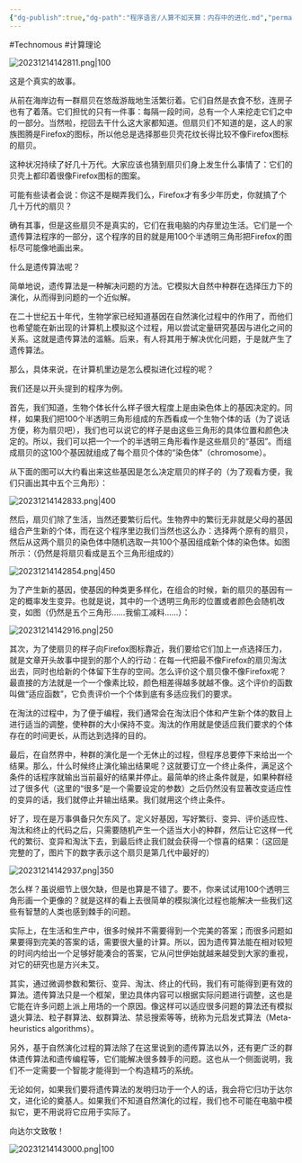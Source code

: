 ```yaml
---
{"dg-publish":true,"dg-path":"程序语言/人算不如天算：内存中的进化.md","permalink":"/程序语言/人算不如天算：内存中的进化/","created":"2023-12-14T14:27:35.000+08:00","updated":"2023-12-14T23:09:30.000+08:00"}
---
```


#Technomous #计算理论 

![20231214142811.png|100](/img/user/0.Asset/resource/20231214142811.png)

这是个真实的故事。

从前在海岸边有一群扇贝在悠哉游哉地生活繁衍着。它们自然是衣食不愁，连房子也有了着落。它们担忧的只有一件事：每隔一段时间，总有一个人来挖走它们之中的一部分。当然啦，挖回去干什么这大家都知道。但扇贝们不知道的是，这人的家族图腾是Firefox的图标，所以他总是选择那些贝壳花纹长得比较不像Firefox图标的扇贝。

这种状况持续了好几十万代。大家应该也猜到扇贝们身上发生什么事情了：它们的贝壳上都印着很像Firefox图标的图案。

可能有些读者会说：你这不是糊弄我们么，Firefox才有多少年历史，你就搞了个几十万代的扇贝？

确有其事，但是这些扇贝不是真实的，它们在我电脑的内存里边生活。它们是一个遗传算法程序的一部分，这个程序的目的就是用100个半透明三角形把Firefox的图标尽可能像地画出来。

什么是遗传算法呢？

简单地说，遗传算法是一种解决问题的方法。它模拟大自然中种群在选择压力下的演化，从而得到问题的一个近似解。

在二十世纪五十年代，生物学家已经知道基因在自然演化过程中的作用了，而他们也希望能在新出现的计算机上模拟这个过程，用以尝试定量研究基因与进化之间的关系。这就是遗传算法的滥觞。后来，有人将其用于解决优化问题，于是就产生了遗传算法。

那么，具体来说，在计算机里边是怎么模拟进化过程的呢？

我们还是以开头提到的程序为例。

首先，我们知道，生物个体长什么样子很大程度上是由染色体上的基因决定的。同样，如果我们把100个半透明三角形组成的东西看成一个生物个体的话（为了说话方便，称为扇贝吧），我们也可以说它的样子是由这些三角形的具体位置和颜色决定的。所以，我们可以把一个一个的半透明三角形看作是这些扇贝的“基因”。而组成扇贝的这100个基因就组成了每个扇贝个体的“染色体”（chromosome）。

从下面的图可以大约看出来这些基因是怎么决定扇贝的样子的（为了观看方便，我们只画出其中五个三角形）：

![20231214142833.png|400](/img/user/0.Asset/resource/20231214142833.png)

然后，扇贝们除了生活，当然还要繁衍后代。生物界中的繁衍无非就是父母的基因组合产生新的个体，而在这个程序里边我们当然也这么办：选择两个原有的扇贝，然后从这两个扇贝的染色体中随机选取一共100个基因组成新个体的染色体。如图所示：（仍然是将扇贝看成是五个三角形组成的）

![20231214142854.png|450](/img/user/0.Asset/resource/20231214142854.png)

为了产生新的基因，使基因的种类更多样化，在组合的时候，新的扇贝的基因有一定的概率发生变异。也就是说，其中的一个透明三角形的位置或者颜色会随机改变，如图（仍然是五个三角形……我偷工减料……）：

![20231214142916.png|250](/img/user/0.Asset/resource/20231214142916.png)

其次，为了使扇贝的样子向Firefox图标靠近，我们要给它们加上一点选择压力，就是文章开头故事中提到的那个人的行动：在每一代把最不像Firefox的扇贝淘汰出去，同时也给新的个体留下生存的空间。怎么评价这个扇贝像不像Firefox呢？最直接的方法就是一个一个像素比较，颜色相差得越多就越不像。这个评价的函数叫做“适应函数”，它负责评价一个个体到底有多适应我们的要求。

在淘汰的过程中，为了便于编程，我们通常会在淘汰旧个体和产生新个体的数目上进行适当的调整，使种群的大小保持不变。淘汰的作用就是使适应我们要求的个体存在的时间更长，从而达到选择的目的。

最后，在自然界中，种群的演化是一个无休止的过程，但程序总要停下来给出一个结果。那么，什么时候终止演化输出结果呢？这就要订立一个终止条件，满足这个条件的话程序就输出当前最好的结果并停止。最简单的终止条件就是，如果种群经过了很多代（这里的“很多”是一个需要设定的参数）之后仍然没有显著改变适应性的变异的话，我们就停止并输出结果。我们就用这个终止条件。

好了，现在是万事俱备只欠东风了。定义好基因，写好繁衍、变异、评价适应性、淘汰和终止的代码之后，只需要随机产生一个适当大小的种群，然后让它这样一代代的繁衍、变异和淘汰下去，到最后终止我们就会获得一个惊喜的结果：（这回是完整的了，图片下的数字表示这个扇贝是第几代中最好的）

![20231214142937.png|350](/img/user/0.Asset/resource/20231214142937.png)

怎么样？虽说细节上很欠缺，但是也算是不错了。要不，你来试试用100个透明三角形画一个更像的？就是这样的看上去很简单的模拟演化过程也能解决一些我们这些有智慧的人类也感到棘手的问题。

实际上，在生活和生产中，很多时候并不需要得到一个完美的答案；而很多问题如果要得到完美的答案的话，需要很大量的计算。所以，因为遗传算法能在相对较短的时间内给出一个足够好能凑合的答案，它从问世伊始就越来越受到大家的重视，对它的研究也是方兴未艾。

其实，通过微调参数和繁衍、变异、淘汰、终止的代码，我们有可能得到更有效的算法。遗传算法只是一个框架，里边具体内容可以根据实际问题进行调整，这也是它能在许多问题上派上用场的一个原因。像这样可以适应很多问题的算法还有模拟退火算法、粒子群算法、蚁群算法、禁忌搜索等等，统称为元启发式算法（Meta-heuristics algorithms）。

另外，基于自然演化过程的算法除了在这里说到的遗传算法以外，还有更广泛的群体遗传算法和遗传编程等，它们能解决很多棘手的问题。这也从一个侧面说明，我们不一定需要一个智能才能得到一个构造精巧的系统。

无论如何，如果我们要将遗传算法的发明归功于一个人的话，我会将它归功于达尔文，进化论的奠基人。如果我们不知道自然演化的过程，我们也不可能在电脑中模拟它，更不用说将它应用于实际了。

向达尔文致敬！

![20231214143000.png|100](/img/user/0.Asset/resource/20231214143000.png)